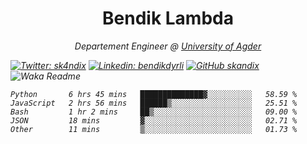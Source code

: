 <h1 align="center"> Bendik Lambda </h1>
<p align="center"><em>Departement Engineer @ <a href="http://www.uia.no">University of Agder</a></p>



[![Twitter: sk4ndix](https://img.shields.io/twitter/follow/sk4ndix?style=social)](https://twitter.com/sk4ndix)
[![Linkedin: bendikdyrli](https://img.shields.io/badge/-bendikdyrli-blue?style=flat-square&logo=Linkedin&logoColor=white&link=https://www.linkedin.com/in/bendikdyrli/)](https://www.linkedin.com/in/bendikdyrli/)
[![GitHub skandix](https://img.shields.io/github/followers/skandix?label=follow&style=social)](https://github.com/skandix)
![Waka Readme](https://github.com/skandix/skandix/workflows/Waka%20Readme/badge.svg)


<!--START_SECTION:waka-->
```text
Python       6 hrs 45 mins   ██████████████▓░░░░░░░░░░   58.59 % 
JavaScript   2 hrs 56 mins   ██████▒░░░░░░░░░░░░░░░░░░   25.51 % 
Bash         1 hr 2 mins     ██▒░░░░░░░░░░░░░░░░░░░░░░   09.00 % 
JSON         18 mins         ▓░░░░░░░░░░░░░░░░░░░░░░░░   02.71 % 
Other        11 mins         ▒░░░░░░░░░░░░░░░░░░░░░░░░   01.73 % 
```
<!--END_SECTION:waka-->

